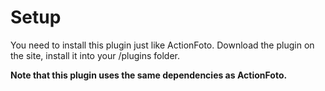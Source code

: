 # Setup

You need to install this plugin just like ActionFoto. Download the plugin on the site, install it into your /plugins folder.

**Note that this plugin uses the same dependencies as ActionFoto.**

